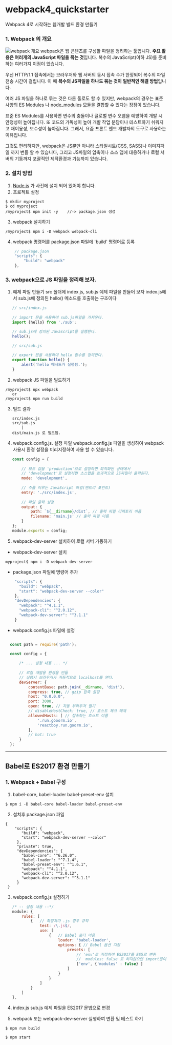 # webpack4_quickstarter
Webpack 4로 시작하는 웹개발 빌드 환경 만들기


### 1. Webpack 의 개요
![webpack 개요](https://webpack.github.io/assets/what-is-webpack.png)
webpack은 웹 콘텐츠를 구성할 파일을 정리하는 툴입니다. **주요 활용은 여러개의 JavaScript 파일을 묶는 것**입니다. 복수의 JavaScript(이하 JS)를 준비하는 여러가지 이점이 있습니다.

우선 HTTP/1.1 접속에서는 브라우저와 웹 서버의 동시 접속 수가 한정되어 복수의 파일 전송 시간이 걸립니다. 이 때 **복수의 JS파일을 하나도 묶는 것이 일반적인 해결 방법**입니다.

여러 JS 파일을 하나로 묶는 것은 다른 툴로도 할 수 있지만, webpack의 경우는 표준 사양의 ES Modules 나 node_modules 모듈을 결합할 수 있다는 장점이 있습니다.

표준 ES Modules를 사용하면 변수의 충돌이나 글로벌 변수 오염을 예방하여 개발 시 안정성이 높아집니다. 또 코드의 가독성이 높아 개발 작업 분담이나 테스트하기 쉬워지고 재이용성, 보수성이 높아집니다. 그래서, 요즘 프론트 엔드 개발자의 도구로 사용하는 이유입니다.

그것도 편리하지만, webpack은 JS뿐만 아니라 스타일시트(CSS, SASS)나 이미지파일 까지 번들 할 수 있습니다, 그리고 JS파일의 압축이나 소스 맵에 대응하거나 로컬 서버의 기동까지 포괄적인 제작환경과 기능까지 있습니다.

### 2. 설치 방법
1. [Node.js](https://nodejs.org/ko/) 가 사전에 설치 되어 있어야 합니다. 
2. 프로젝트 설정 
```
$ mkdir myproject
$ cd myproject
/myproject$ npm init -y    //-> package.json 생성
```
3. webpack 설치하기
```
/myproject$ npm i -D webpack webpack-cli
```
4. webpack 명령어를 package.json 파일에 'build' 명령어로 등록
```js
	// package.json
	"scripts": {
    	"build": "webpack"
    },
```

### 3. webpack으로 JS 파일을 정리해 보자.

1. 예제 파일 만들기
src 폴더에 index.js, sub.js 예제 파일을 만들어 보자
index.js에서 sub.js에 정의된 hello() 메소드를 호출하는 구조이다

 ```js
	// src/index.js
	
	// import 문을 사용하여 sub.js파일을 가져온다.
	import {hello} from './sub';

	// sub.js에 정의된 Javascript를 실행한다.
	hello();
```
 ```js
	// src/sub.js
	
	// export 문을 사용하여 hello 함수를 정의한다.
	export function hello() {
		alert('hello 메서드가 실행됨.');
	}
```
2. webpack JS 파일을 빌드하기

 ```
/myproject$ npx webpack
	or
/myproject$ npm run build
```
3. 빌드 결과
 ```
	src/index.js
	src/sub.js
		|
	dist/main.js 로 빌드됨.	
 ```
4. webpack.config.js. 설정 파일 
webpack.config.js 파일을 생성하여 webpack 사용시 환경 설정을 미리지정하여 사용 할 수 있습니다.
 ```javascript
	const config = {
	
		// 모드 값을 'production'으로 설정하면 최적화된 상태에서
		// 'development'로 설정하면 소스맵을 효과적으로 JS파일이 출력된다.
		mode: 'development',
		
		// 주를 이루는 JavaScript 파일(엔트리 포인트)
		entry: './src/index.js',
		
		// 파일 출력 설정
		output: {
			path: `${__dirname}/dist`, // 출력 파일 디렉토리 이름
			filename: 'main.js' // 출력 파일 이름
		}
	};
	module.exports = config;
 ```

5. webpack-dev-server 설치하여 로컬 서버 가동하기
  *  webpack-dev-server 설치
  ```
  myproject$ npm i -D webpack-dev-server
  ```
  * package.json 파일에 명령어 추가
  ```javascript
	  "scripts": {
		"build": "webpack",
		"start": "webpack-dev-server --color"
	  },
	  "devDependencies": {
		"webpack": "^4.1.1",
		"webpack-cli": "^2.0.12",
		"webpack-dev-server": "^3.1.1"
	  }
  ```
  * webpack.config.js 파일에 설정
  ```javascript
  
	const path = require('path');

	const config = {
		
		/* ... 설정 내용 ... */	
		
		// 로컬 개발용 환경을 만듦
		// 실행시 브라우저가 자동적으로 localhost를 연다.
		devServer: {
			contentBase: path.join(__dirname, 'dist'),
			compress: true, // gzip 압축 설정
			host: "0.0.0.0",
			port: 3000,
			open: true, // 자동 부라우저 열기
			// disableHostCheck: true, // 호스트 체크 해제
			allowedHosts: [ // 접속하는 호스트 이름
				'.run.gooorm.io',
				'reactboy.run.goorm.io',
			],
			// hot: true
		}
	};
  ```
---
## Babel로 ES2017 환경 만들기

### 1. Webpack + Babel 구성

1. babel-core, babel-loader babel-preset-env 설치
 ```
 $ npm i -D babel-core babel-loader babel-preset-env
 ```
2. 설치후 package.json 파일
 ```
 {
	 "scripts": {
		"build": "webpack",
		"start": "webpack-dev-server --color"
	  },
	  "private": true,
	  "devDependencies": {
		"babel-core": "^6.26.0",
		"babel-loader": "^7.1.4",
		"babel-preset-env": "^1.6.1",
		"webpack": "^4.1.1",
		"webpack-cli": "^2.0.12",
		"webpack-dev-server": "^3.1.1"
	  }
  }
 ```
3. webpack.config.js 설정하기
 ```javascript
 	/* -- 설정 내용 --*/
	module: {
		rules: [
			{   // 확장자가 .js 경우 규칙
				test: /\.js$/,
				use: [
					{	// Babel 로더 이용
						loader: 'babel-loader',
						options: { // Babel 옵션 지정
							presets: [
								// 'env'로 지정하여 ES2017를 ES5로 변환
								//  modules: false 로 하지않으면 import문이 Babel에 의해서 CommonJS로 변환됨
								['env', {'modules' : false}	]
							]
						}
					}
				]
			}
		]
	},
 ```
4. index.js sub.js 예제 파일을 ES2017 문법으로 변경

5. webpack 또는 webpack-dev-server 실행하여 변환 및 테스트 하기
 ```
 $ npm run build
 
 $ npm start 
 ```